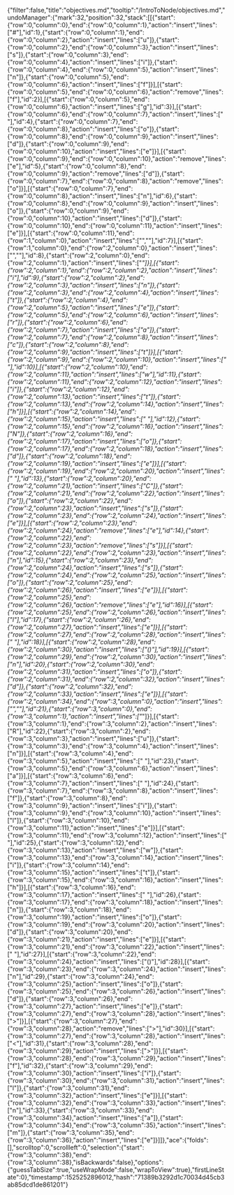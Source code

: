 {"filter":false,"title":"objectives.md","tooltip":"/IntroToNode/objectives.md","undoManager":{"mark":32,"position":32,"stack":[[{"start":{"row":0,"column":0},"end":{"row":0,"column":1},"action":"insert","lines":["#"],"id":1},{"start":{"row":0,"column":1},"end":{"row":0,"column":2},"action":"insert","lines":["u"]},{"start":{"row":0,"column":2},"end":{"row":0,"column":3},"action":"insert","lines":["s"]},{"start":{"row":0,"column":3},"end":{"row":0,"column":4},"action":"insert","lines":["i"]},{"start":{"row":0,"column":4},"end":{"row":0,"column":5},"action":"insert","lines":["n"]},{"start":{"row":0,"column":5},"end":{"row":0,"column":6},"action":"insert","lines":["f"]}],[{"start":{"row":0,"column":5},"end":{"row":0,"column":6},"action":"remove","lines":["f"],"id":2}],[{"start":{"row":0,"column":5},"end":{"row":0,"column":6},"action":"insert","lines":["g"],"id":3}],[{"start":{"row":0,"column":6},"end":{"row":0,"column":7},"action":"insert","lines":[" "],"id":4},{"start":{"row":0,"column":7},"end":{"row":0,"column":8},"action":"insert","lines":["o"]},{"start":{"row":0,"column":8},"end":{"row":0,"column":9},"action":"insert","lines":["d"]},{"start":{"row":0,"column":9},"end":{"row":0,"column":10},"action":"insert","lines":["e"]}],[{"start":{"row":0,"column":9},"end":{"row":0,"column":10},"action":"remove","lines":["e"],"id":5},{"start":{"row":0,"column":8},"end":{"row":0,"column":9},"action":"remove","lines":["d"]},{"start":{"row":0,"column":7},"end":{"row":0,"column":8},"action":"remove","lines":["o"]}],[{"start":{"row":0,"column":7},"end":{"row":0,"column":8},"action":"insert","lines":["n"],"id":6},{"start":{"row":0,"column":8},"end":{"row":0,"column":9},"action":"insert","lines":["o"]},{"start":{"row":0,"column":9},"end":{"row":0,"column":10},"action":"insert","lines":["d"]},{"start":{"row":0,"column":10},"end":{"row":0,"column":11},"action":"insert","lines":["e"]}],[{"start":{"row":0,"column":11},"end":{"row":1,"column":0},"action":"insert","lines":["",""],"id":7}],[{"start":{"row":1,"column":0},"end":{"row":2,"column":0},"action":"insert","lines":["",""],"id":8},{"start":{"row":2,"column":0},"end":{"row":2,"column":1},"action":"insert","lines":["*"]}],[{"start":{"row":2,"column":1},"end":{"row":2,"column":2},"action":"insert","lines":["i"],"id":9},{"start":{"row":2,"column":2},"end":{"row":2,"column":3},"action":"insert","lines":["n"]},{"start":{"row":2,"column":3},"end":{"row":2,"column":4},"action":"insert","lines":["t"]},{"start":{"row":2,"column":4},"end":{"row":2,"column":5},"action":"insert","lines":["e"]},{"start":{"row":2,"column":5},"end":{"row":2,"column":6},"action":"insert","lines":["r"]},{"start":{"row":2,"column":6},"end":{"row":2,"column":7},"action":"insert","lines":["a"]},{"start":{"row":2,"column":7},"end":{"row":2,"column":8},"action":"insert","lines":["c"]},{"start":{"row":2,"column":8},"end":{"row":2,"column":9},"action":"insert","lines":["t"]}],[{"start":{"row":2,"column":9},"end":{"row":2,"column":10},"action":"insert","lines":[" "],"id":10}],[{"start":{"row":2,"column":10},"end":{"row":2,"column":11},"action":"insert","lines":["w"],"id":11},{"start":{"row":2,"column":11},"end":{"row":2,"column":12},"action":"insert","lines":["i"]},{"start":{"row":2,"column":12},"end":{"row":2,"column":13},"action":"insert","lines":["t"]},{"start":{"row":2,"column":13},"end":{"row":2,"column":14},"action":"insert","lines":["h"]}],[{"start":{"row":2,"column":14},"end":{"row":2,"column":15},"action":"insert","lines":[" "],"id":12},{"start":{"row":2,"column":15},"end":{"row":2,"column":16},"action":"insert","lines":["N"]},{"start":{"row":2,"column":16},"end":{"row":2,"column":17},"action":"insert","lines":["o"]},{"start":{"row":2,"column":17},"end":{"row":2,"column":18},"action":"insert","lines":["d"]},{"start":{"row":2,"column":18},"end":{"row":2,"column":19},"action":"insert","lines":["e"]}],[{"start":{"row":2,"column":19},"end":{"row":2,"column":20},"action":"insert","lines":[" "],"id":13},{"start":{"row":2,"column":20},"end":{"row":2,"column":21},"action":"insert","lines":["C"]},{"start":{"row":2,"column":21},"end":{"row":2,"column":22},"action":"insert","lines":["o"]},{"start":{"row":2,"column":22},"end":{"row":2,"column":23},"action":"insert","lines":["s"]},{"start":{"row":2,"column":23},"end":{"row":2,"column":24},"action":"insert","lines":["e"]}],[{"start":{"row":2,"column":23},"end":{"row":2,"column":24},"action":"remove","lines":["e"],"id":14},{"start":{"row":2,"column":22},"end":{"row":2,"column":23},"action":"remove","lines":["s"]}],[{"start":{"row":2,"column":22},"end":{"row":2,"column":23},"action":"insert","lines":["n"],"id":15},{"start":{"row":2,"column":23},"end":{"row":2,"column":24},"action":"insert","lines":["s"]},{"start":{"row":2,"column":24},"end":{"row":2,"column":25},"action":"insert","lines":["o"]},{"start":{"row":2,"column":25},"end":{"row":2,"column":26},"action":"insert","lines":["e"]}],[{"start":{"row":2,"column":25},"end":{"row":2,"column":26},"action":"remove","lines":["e"],"id":16}],[{"start":{"row":2,"column":25},"end":{"row":2,"column":26},"action":"insert","lines":["l"],"id":17},{"start":{"row":2,"column":26},"end":{"row":2,"column":27},"action":"insert","lines":["e"]}],[{"start":{"row":2,"column":27},"end":{"row":2,"column":28},"action":"insert","lines":[" "],"id":18}],[{"start":{"row":2,"column":28},"end":{"row":2,"column":30},"action":"insert","lines":["()"],"id":19}],[{"start":{"row":2,"column":29},"end":{"row":2,"column":30},"action":"insert","lines":["n"],"id":20},{"start":{"row":2,"column":30},"end":{"row":2,"column":31},"action":"insert","lines":["o"]},{"start":{"row":2,"column":31},"end":{"row":2,"column":32},"action":"insert","lines":["d"]},{"start":{"row":2,"column":32},"end":{"row":2,"column":33},"action":"insert","lines":["e"]}],[{"start":{"row":2,"column":34},"end":{"row":3,"column":0},"action":"insert","lines":["",""],"id":21},{"start":{"row":3,"column":0},"end":{"row":3,"column":1},"action":"insert","lines":["*"]}],[{"start":{"row":3,"column":1},"end":{"row":3,"column":2},"action":"insert","lines":["R"],"id":22},{"start":{"row":3,"column":2},"end":{"row":3,"column":3},"action":"insert","lines":["u"]},{"start":{"row":3,"column":3},"end":{"row":3,"column":4},"action":"insert","lines":["n"]}],[{"start":{"row":3,"column":4},"end":{"row":3,"column":5},"action":"insert","lines":[" "],"id":23},{"start":{"row":3,"column":5},"end":{"row":3,"column":6},"action":"insert","lines":["a"]}],[{"start":{"row":3,"column":6},"end":{"row":3,"column":7},"action":"insert","lines":[" "],"id":24},{"start":{"row":3,"column":7},"end":{"row":3,"column":8},"action":"insert","lines":["f"]},{"start":{"row":3,"column":8},"end":{"row":3,"column":9},"action":"insert","lines":["i"]},{"start":{"row":3,"column":9},"end":{"row":3,"column":10},"action":"insert","lines":["l"]},{"start":{"row":3,"column":10},"end":{"row":3,"column":11},"action":"insert","lines":["e"]}],[{"start":{"row":3,"column":11},"end":{"row":3,"column":12},"action":"insert","lines":[" "],"id":25},{"start":{"row":3,"column":12},"end":{"row":3,"column":13},"action":"insert","lines":["w"]},{"start":{"row":3,"column":13},"end":{"row":3,"column":14},"action":"insert","lines":["i"]},{"start":{"row":3,"column":14},"end":{"row":3,"column":15},"action":"insert","lines":["t"]},{"start":{"row":3,"column":15},"end":{"row":3,"column":16},"action":"insert","lines":["h"]}],[{"start":{"row":3,"column":16},"end":{"row":3,"column":17},"action":"insert","lines":[" "],"id":26},{"start":{"row":3,"column":17},"end":{"row":3,"column":18},"action":"insert","lines":["n"]},{"start":{"row":3,"column":18},"end":{"row":3,"column":19},"action":"insert","lines":["o"]},{"start":{"row":3,"column":19},"end":{"row":3,"column":20},"action":"insert","lines":["d"]},{"start":{"row":3,"column":20},"end":{"row":3,"column":21},"action":"insert","lines":["e"]}],[{"start":{"row":3,"column":21},"end":{"row":3,"column":22},"action":"insert","lines":[" "],"id":27}],[{"start":{"row":3,"column":22},"end":{"row":3,"column":24},"action":"insert","lines":["()"],"id":28}],[{"start":{"row":3,"column":23},"end":{"row":3,"column":24},"action":"insert","lines":["n"],"id":29},{"start":{"row":3,"column":24},"end":{"row":3,"column":25},"action":"insert","lines":["o"]},{"start":{"row":3,"column":25},"end":{"row":3,"column":26},"action":"insert","lines":["d"]},{"start":{"row":3,"column":26},"end":{"row":3,"column":27},"action":"insert","lines":["e"]},{"start":{"row":3,"column":27},"end":{"row":3,"column":28},"action":"insert","lines":[">"]}],[{"start":{"row":3,"column":27},"end":{"row":3,"column":28},"action":"remove","lines":[">"],"id":30}],[{"start":{"row":3,"column":27},"end":{"row":3,"column":28},"action":"insert","lines":["<"],"id":31},{"start":{"row":3,"column":28},"end":{"row":3,"column":29},"action":"insert","lines":[">"]}],[{"start":{"row":3,"column":28},"end":{"row":3,"column":29},"action":"insert","lines":["f"],"id":32},{"start":{"row":3,"column":29},"end":{"row":3,"column":30},"action":"insert","lines":["i"]},{"start":{"row":3,"column":30},"end":{"row":3,"column":31},"action":"insert","lines":["l"]},{"start":{"row":3,"column":31},"end":{"row":3,"column":32},"action":"insert","lines":["e"]}],[{"start":{"row":3,"column":32},"end":{"row":3,"column":33},"action":"insert","lines":["n"],"id":33},{"start":{"row":3,"column":33},"end":{"row":3,"column":34},"action":"insert","lines":["a"]},{"start":{"row":3,"column":34},"end":{"row":3,"column":35},"action":"insert","lines":["m"]},{"start":{"row":3,"column":35},"end":{"row":3,"column":36},"action":"insert","lines":["e"]}]]},"ace":{"folds":[],"scrolltop":0,"scrollleft":0,"selection":{"start":{"row":3,"column":38},"end":{"row":3,"column":38},"isBackwards":false},"options":{"guessTabSize":true,"useWrapMode":false,"wrapToView":true},"firstLineState":0},"timestamp":1525252896012,"hash":"71389b3292d1c70034d45cb3ab85dcd1de861201"}